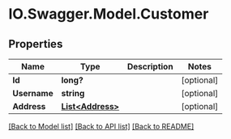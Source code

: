 # IO.Swagger.Model.Customer
## Properties

Name | Type | Description | Notes
------------ | ------------- | ------------- | -------------
**Id** | **long?** |  | [optional] 
**Username** | **string** |  | [optional] 
**Address** | [**List&lt;Address&gt;**](Address.md) |  | [optional] 

[[Back to Model list]](../README.md#documentation-for-models) [[Back to API list]](../README.md#documentation-for-api-endpoints) [[Back to README]](../README.md)


